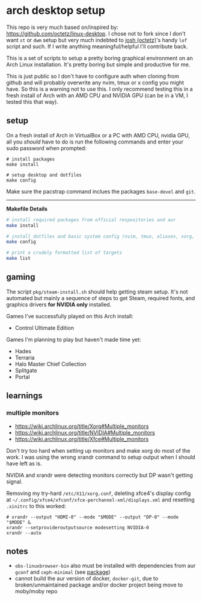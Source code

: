 # arch desktop setup

This repo is very much based on/inspired by:
https://github.com/octetz/linux-desktop. I chose not to fork since I don't want
`st` or `dwm` setup but very much indebted to
[josh (octetz)](https://octetz.com)'s handy `lof` script and such. If I
write anything meaningful/helpful I'll contribute back.

This is a set of scripts to setup a pretty boring graphical environment on an Arch
Linux installation. It's pretty boring but simple and productive for me.

This is just public so I don't have to configure auth when cloning from github
and will probably overwrite any nvim, tmux or x config you might have.  So this
is a warning not to use this. I only recommend testing this in a fresh install
of Arch with an AMD CPU and NVIDIA GPU (can be in a VM, I tested this that way).

## setup

On a fresh install of Arch in VirtualBox or a PC with AMD CPU, nvidia GPU,
all you *should* have to do is run the following commands and enter your sudo
password when prompted:

```
# install packages
make install

# setup desktop and dotfiles
make config
```

Make sure the pacstrap command inclues the packages `base-devel` and `git`.

---

**Makefile Details**

```bash
# install required packages from official respositories and aur
make install

# install dotfiles and basic system config (nvim, tmux, aliases, xorg, xfce4)
make config

# print a crudely formatted list of targets
make list
```

## gaming

The script `pkg/steam-install.sh` should help getting steam setup. It's not
automated but mainly a sequence of steps to get Steam, required fonts, and
graphics drivers **for NVIDIA only** installed.

Games I've successfully played on this Arch install:

- Control Ultimate Edition

Games I'm planning to play but haven't made time yet:

- Hades
- Terraria
- Halo Master Chief Collection
- Splitgate
- Portal

## learnings

### multiple monitors

- https://wiki.archlinux.org/title/Xorg#Multiple_monitors
- https://wiki.archlinux.org/title/NVIDIA#Multiple_monitors
- https://wiki.archlinux.org/title/Xfce#Multiple_monitors

Don't try too hard when setting up monitors and make xorg do most of the work. I was using the wrong xrandr command to setup output when I should have left as is.

NVIDIA and xrandr were detecting monitors correctly but DP wasn't getting signal.

Removing my try-hard `/etc/X11/xorg.conf`, deleting xfce4's display config at `~/.config/xfce4/xfconf/xfce-perchannel-xml/displays.xml` and resetting `.xinitrc` to this worked:

```
# xrandr --output "HDMI-0" --mode "$MODE" --output "DP-0" --mode "$MODE" &
xrandr --setprovideroutputsource modesetting NVIDIA-0
xrandr --auto
```

## notes

- `obs-linuxbrowser-bin` also must be installed with dependencies from aur `gconf` and `ceph-minimal` (see [package](https://aur.archlinux.org/packages/obs-linuxbrowser-bin))
- cannot build the aur version of docker, `docker-git`, due to broken/unmaintained package and/or docker project being move to moby/moby repo


